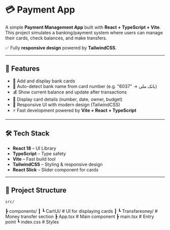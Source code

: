 # 💳 Payment App

A simple **Payment Management App** built with **React + TypeScript + Vite**.  
This project simulates a banking/payment system where users can manage their cards, check balances, and make transfers.  

✅ Fully **responsive design** powered by **TailwindCSS**.  

---

## 🚀 Features
- 📌 Add and display bank cards  
- 🏦 Auto-detect bank name from card number (e.g. "6037" → بانک ملی)  
- 💰 Show current balance and update after transactions  
- 📅 Display card details (number, date, owner, budget)  
- 🎨 Responsive UI with modern design (TailwindCSS)  
- ⚡ Fast development powered by **Vite + React + TypeScript**  

---

## 🛠️ Tech Stack
- **React 18** – UI Library  
- **TypeScript** – Type safety  
- **Vite** – Fast build tool  
- **TailwindCSS** – Styling & responsive design  
- **React Slick** – Slider component for cards  

---

## 📂 Project Structure
    src/
┣ components/
┃ ┗ CartUi/ # UI for displaying cards
┃ ┗ Transfareoney/ # Money transfer section
┣ App.tsx # Main component
┣ main.tsx # Entry point
┗ index.css # Styles
